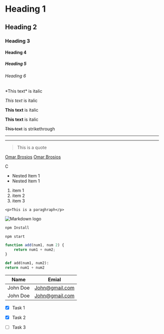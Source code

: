 <!-- Headings  -->
# Heading 1
## Heading 2
### Heading 3
#### Heading 4
##### Heading 5
###### Heading 6

<!-- Italics -->
\*This text\* is italic

_This text_ is italic

<!-- Strong -->
**This text** is italic

__This text__ is italic

<!-- Strikethrough -->
~~This text~~ is strikethrough 

<!-- Horizontal Rule -->
---
___

<!-- Blackquote -->
> This is a quote

<!-- Links -->
[Omar Brosios](https://www.google.com)
[Omar Brosios](https://www.google.com "Omar Brosios")

<!-- Ul -->
C
  * Nested Item 1
  * Nested Item 1

  <!-- Ol -->
  1. item 1
  1. item 2
  1. item 3
  <!-- Inline code Block -->
  `<p>This is a paraghraph</p>`

  <!-- Images -->
  ![Markdown logo](https://markdown-here.com/img/icon256.png)

  <!-- Github Markdown -->

  <!-- Code Blocks -->
  ```bash
  npm Install

  npm start
  ```
  ```javascript
  function add(num1, num 2) {
      return num1 + num2;
  }
```
```python
def add(num1, num2):
return num1 + num2
```
<!-- Tables -->
| Name   | Emial         |
| ------ | ------------- |
|John Doe| John@gmail.com|
|John Doe| John@gmail.com|

<!-- Task Lists -->
* [x] Task 1
* [x] Task 2
* [ ] Task 3




